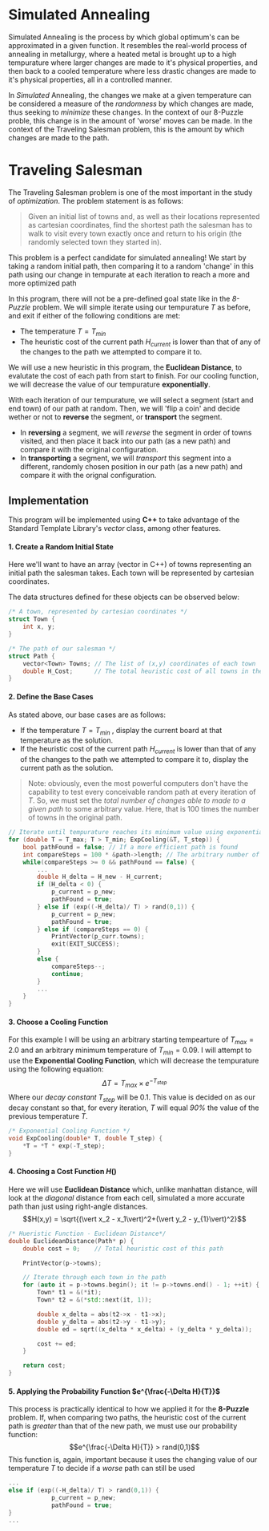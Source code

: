 # Simulated Annealing
Simulated Annealing is the process by which global optimum's can be approximated in a given function. It resembles the real-world process of annealing in metallurgy, where a heated metal is brought up to a high tempurature where larger changes are made to it's physical properties, and then back to a cooled temperature where less drastic changes are made to it's physical properties, all in a controlled manner.

In *Simulated* Annealing, the changes we make at a given temperature can be considered a measure of the *randomness* by which changes are made, thus seeking to *minimize* these changes. In the context of our 8-Puzzle proble, this change is in the amount of 'worse' moves can be made. In the context of the Traveling Salesman problem, this is the amount by which changes are made to the path.

# Traveling Salesman
The Traveling Salesman problem is one of the most important in the study of *optimization*. The problem statement is as follows:

> Given an initial list of towns and, as well as their locations represented as cartesian coordinates, find the shortest path the salesman has to walk to visit every town exactly once and return to his origin (the randomly selected town they started in).

This problem is a perfect candidate for simulated annealing! We start by taking a random initial path, then comparing it to a random 'change' in this path using our change in tempurate at each iteration to reach a more and more optimized path

In this program, there will not be a pre-defined goal state like in the *8-Puzzle* problem. We will simple iterate using our tempurature $T$ as before, and exit if either of the following conditions are met:
- The temperature $T = T_{min}$ 
- The heuristic cost of the current path $H_{current}$ is lower than that of any of the changes to the path we attempted to compare it to. 

We will use a new heuristic in this program, the **Euclidean Distance**, to evalutate the cost of each path from start to finish. For our cooling function, we will decrease the value of our tempurature **exponentially**.

With each iteration of our tempurature, we will select a segment (start and end town) of our path at random. Then, we will 'flip a coin' and decide wether or not to **reverse** the segment, or **transport** the segment.
- In **reversing** a segment, we will *reverse* the segment in order of towns visited, and then place it back into our path (as a new path) and compare it with the original configuration.
- In **transporting** a segment, we will *transport* this segment into a different, randomly chosen position in our path (as a new path) and compare it with the orignal configuration.

## Implementation
This program will be implemented using **C++** to take advantage of the Standard Template Library's *vector* class, among other features.

#### 1. Create a Random Initial State
Here we'll want to have an array (vector in C++) of towns representing an initial path the salesman takes. Each town will be represented by cartesian coordinates.

The data structures defined for these objects can be observed below:
```cpp
/* A town, represented by cartesian coordinates */
struct Town {
	int x, y;
}

/* The path of our salesman */
struct Path {
	vector<Town> Towns; // The list of (x,y) coordinates of each town
	double H_Cost;      // The total heuristic cost of all towns in the path
}
```

#### 2. Define the Base Cases
As stated above, our base cases are as follows:
- If the temperature $T = T_{min}$ , display the current board at that temperature as the solution.
- If the heuristic cost of the current path $H_{current}$ is lower than that of any of the changes to the path we attempted to compare it to, display the current path as the solution.

> Note: obviously, even the most powerful computers don't have the capability to test every conceivable random path at every iteration of $T$. So, we must set the *total number of changes able to made to a given path* to some arbitrary value. Here, that is 100 times the number of towns in the original path.

```cpp
// Iterate until tempurature reaches its minimum value using exponential cooling
for (double T = T_max; T > T_min; ExpCooling(&T, T_step)) {
	bool pathFound = false; // If a more efficient path is found
	int compareSteps = 100 * &path->length; // The arbitrary number of comparisons.
	while(compareSteps >= 0 && pathFound == false) {
		...
		double H_delta = H_new - H_current;
		if (H_delta < 0) {
			p_current = p_new;
			pathFound = true;
		} else if (exp((-H_delta)/ T) > rand(0,1)) {
			p_current = p_new;
			pathFound = true;
		} else if (compareSteps == 0) {
			PrintVector(p_curr.towns);
			exit(EXIT_SUCCESS);
		} 
		else {
			compareSteps--;
			continue;
		}
		...
	}
}
```


#### 3. Choose a Cooling Function
For this example I will be using an arbitrary starting tempearture of $T_{max} = 2.0$ and an arbitrary minimum temperature of $T_{min} = 0.09$. I will attempt to use the **Exponential Cooling Function**, which will decrease the tempurature using the following equation:$$\Delta T = T_{max} \times e^{-T_{step}} $$ Where our *decay constant* $T_{step}$ will be $0.1$. This value is decided on as our decay constant so that, for every iteration, $T$ will equal *90%* the value of the previous temperature $T$.

```cpp
/* Exponential Cooling Function */
void ExpCooling(double* T, double T_step) {
	*T = *T * exp(-T_step);
}
```

#### 4. Choosing a Cost Function $H()$
Here we will use **Euclidean Distance** which, unlike manhattan distance, will look at the *diagonal* distance from each cell, simulated a more accurate path than just using right-angle distances.$$H(x,y) = \sqrt{(\vert x_2 - x_1\vert)^2+(\vert y_2 - y_{1}\vert)^2}$$
```cpp
/* Hueristic Function - Euclidean Distance*/
double EuclideanDistance(Path* p) {
	double cost = 0;	// Total heuristic cost of this path

	PrintVector(p->towns);

	// Iterate through each town in the path
	for (auto it = p->towns.begin(); it != p->towns.end() - 1; ++it) {
		Town* t1 = &(*it);
		Town* t2 = &(*std::next(it, 1));

		double x_delta = abs(t2->x - t1->x);
		double y_delta = abs(t2->y - t1->y);
		double ed = sqrt((x_delta * x_delta) + (y_delta * y_delta));

		cost += ed;
	}

	return cost;
}
```

#### 5. Applying the Probability Function $e^{\frac{-\Delta H}{T}}$
This process is practically identical to how we applied it for the **8-Puzzle** problem. If, when comparing two paths, the heuristic cost of the current path is *greater* than that of the new path, we must use our probability function:$$e^{\frac{-\Delta H}{T}} > rand(0,1)$$
This function is, again, important because it uses the changing value of our temperature $T$ to decide if a *worse* path can still be used

```cpp
...
else if (exp((-H_delta)/ T) > rand(0,1)) {
			p_current = p_new;
			pathFound = true;
}
...
```
